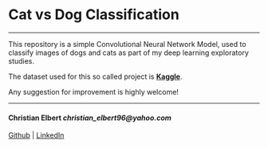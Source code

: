 # Cat vs Dog Classification

<hr>
This repository is a simple Convolutional Neural Network Model, used to classify images of dogs and cats as part of my deep learning exploratory studies.

The dataset used for this so called project is __[Kaggle](https://www.kaggle.com/tongpython/cat-and-dog)__.

Any suggestion for improvement is highly welcome!

<hr>

#### Christian Elbert _christian_elbert96@yahoo.com_
[Github](https://github.com/christianelbert) | [LinkedIn](https://www.linkedin.com/in/christian-elbert-a45008b9/)

